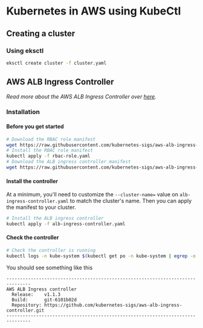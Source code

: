 # Kubernetes in AWS using KubeCtl

## Creating a cluster

### Using eksctl

```bash
eksctl create cluster -f cluster.yaml
```

## AWS ALB Ingress Controller

_Read more about the AWS ALB Ingress Controller over [here](https://kubernetes-sigs.github.io/aws-alb-ingress-controller/guide/controller/setup/)._

### Installation

#### Before you get started

```bash
# Download the RBAC role manifest
wget https://raw.githubusercontent.com/kubernetes-sigs/aws-alb-ingress-controller/v1.1.3/docs/examples/rbac-role.yaml
# Install the RBAC role manifest
kubectl apply -f rbac-role.yaml
# Download the ALB ingress controller manifest
wget https://raw.githubusercontent.com/kubernetes-sigs/aws-alb-ingress-controller/v1.1.3/docs/examples/alb-ingress-controller.yaml
```

#### Install the controller

At a minimum, you'll need to customize the `--cluster-name=` value on `alb-ingress-controller.yaml` to match the cluster's name. Then you can apply the manifest to your cluster.

```bash
# Install the ALB ingress controller
kubectl apply -f alb-ingress-controller.yaml
```

#### Check the controller

```bash
# Check the controller is running
kubectl logs -n kube-system $(kubectl get po -n kube-system | egrep -o "alb-ingress[a-zA-Z0-9-]+")
```

You should see something like this

```text
-------------------------------------------------------------------------------
AWS ALB Ingress controller
  Release:    v1.1.3
  Build:      git-6101b02d
  Repository: https://github.com/kubernetes-sigs/aws-alb-ingress-controller.git
-------------------------------------------------------------------------------
```
